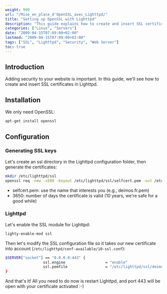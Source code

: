 ```yaml
---
weight: 999
url: "/Mise_en_place_d'OpenSSL_avec_Lighttpd/"
title: "Setting up OpenSSL with Lighttpd"
description: "This guide explains how to create and insert SSL certificates in Lighttpd for better website security."
categories: ["Linux", "Servers"]
date: "2009-04-15T07:09:00+02:00"
lastmod: "2009-04-15T07:09:00+02:00"
tags: ["SSL", "Lighttpd", "Security", "Web Server"]
toc: true
---
```


## Introduction

Adding security to your website is important. In this guide, we'll see how to create and insert SSL certificates in Lighttpd.

## Installation

We only need OpenSSL:

```bash
apt-get install openssl
```

## Configuration

### Generating SSL keys

Let's create an ssl directory in the Lighttpd configuration folder, then generate the certificates:

```bash
mkdir /etc/lighttpd/ssl
openssl req -new -x509 -keyout /etc/lighttpd/ssl/selfcert.pem -out /etc/lighttpd/ssl/selfcert.pem -days 3650 -nodes
```

* selfcert.pem: use the name that interests you (e.g., deimos.fr.pem)
* 3650: number of days the certificate is valid (10 years, we're safe for a good while)

### Lighttpd

Let's enable the SSL module for Lighttpd:

```bash
lighty-enable-mod ssl
```

Then let's modify the SSL configuration file so it takes our new certificate into account (`/etc/lighttpd/conf-available/10-ssl.conf`):

```bash
$SERVER["socket"] == "0.0.0.0:443" {
                 ssl.engine                  = "enable"
                 ssl.pemfile                 = "/etc/lighttpd/ssl/deimos.fr.pem"
}
```

And that's it! All you need to do now is restart Lighttpd, and port 443 will be open with your certificate activated :-)
